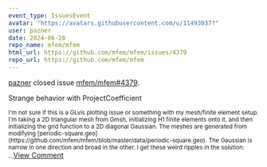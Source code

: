 ```yaml
---
event_type: IssuesEvent
avatar: "https://avatars.githubusercontent.com/u/11493037?"
user: pazner
date: 2024-06-28
repo_name: mfem/mfem
html_url: https://github.com/mfem/mfem/issues/4379
repo_url: https://github.com/mfem/mfem
---
```


<a href='https://github.com/pazner' target='_blank'>pazner</a> closed issue <a href='https://github.com/mfem/mfem/issues/4379' target='_blank'>mfem/mfem#4379</a>.

<p>Strange behavior with ProjectCoefficient</p><small>I'm not sure if this is a GLvis plotting issue or something with my mesh/finite element setup. I'm taking a 2D triangular mesh from Gmsh, initializing H1 finite elements onto it, and then initializing the grid function to a 2D diagonal Gaussian. The meshes are generated from modifying [periodic-square.geo](https://github.com/mfem/mfem/blob/master/data/periodic-square.geo). The Gaussian is narrow in one direction and broad in the other. I get these weird ripples in the solution:...</small><a href='https://github.com/mfem/mfem/issues/4379' target='_blank'>View Comment</a>